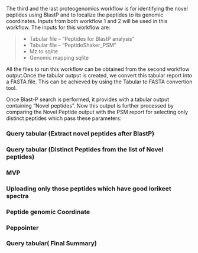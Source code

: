 The third and the last proteogenomics workflow is for identifying the novel peptides using BlastP and to localize the peptides to its genomic coordinates. Inputs from both workflow 1 and 2 will be used in this workflow.
The inputs for this workflow are:
> - Tabular file – “Peptides for BlastP analysis”
> - Tabular file – “PeptideShaker_PSM”
> - Mz to sqlite
> - Genomic mapping sqlite

All the files to run this workflow can be obtained from the second workflow output.Once the tabular output is created, we convert this tabular report into a FASTA file. This can be achieved by using the Tabular to FASTA convertion tool.


Once Blast-P search is performed, it provides with a tabular output containing “Novel peptides”. Now this output is further processed by comparing the Novel Peptide output with the PSM report for selecting only distinct peptides which pass these parameters:

### Query tabular (Extract novel peptides after BlastP)

### Query tabular (Distinct Peptides from the list of Novel peptides)

### MVP

### Uploading only those peptides which have good lorikeet spectra

### Peptide genomic Coordinate

### Peppointer

### Query tabular( Final Summary)
